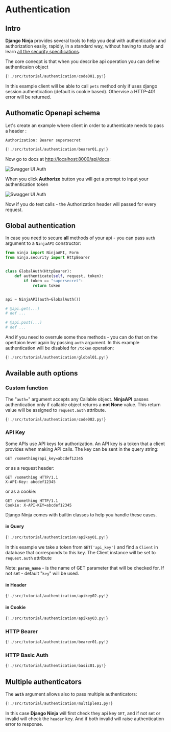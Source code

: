 # Authentication

## Intro

**Django Ninja** provides several tools to help you deal with authentication and authorization easily, rapidly, in a standard way, without having to study and learn <a href="https://swagger.io/docs/specification/authentication/" target="_blank">all the security specifications</a>.

The core conecpt is that when you describe api operation you can define authenticaion object

```Python hl_lines="2 7"
{!./src/tutorial/authentication/code001.py!}
```

In this example client will be able to call `pets` method only if uses django session authentication (default is cookie based). Othervise a HTTP-401 error will be returned.

## Authomatic Openapi schema

Let's create an example where client in order to authenticate needs to pass a header :

`Authorization: Bearer supersecret`

```Python hl_lines="4 5 6 7 10"
{!./src/tutorial/authentication/bearer01.py!}
```

Now go to docs at <a href="http://localhost:8000/api/docs" target="_blank">http://localhost:8000/api/docs</a>:


![Swagger UI Auth](../img/auth-swagger-ui.png)

When you click **Authorize** button you will get a prompt to input your authentication token

![Swagger UI Auth](../img/auth-swagger-ui-prompt.png)

Now if you do test calls - the Authorization header will passed for every request.


## Global authentication 

In case you need to secure **all** methods of your api - you can pass `auth` argument to a `NinjaAPI` constructor:


```Python hl_lines="11 19"
from ninja import NinjaAPI, Form
from ninja.security import HttpBearer


class GlobalAuth(HttpBearer):
    def authenticate(self, request, token):
        if token == "supersecret":
            return token


api = NinjaAPI(auth=GlobalAuth())

# @api.get(...)
# def ...

# @api.post(...)
# def ...
```

And if you need to overrule some thoe methods - you can do that on the opertaion level again by passing `auth` argument. In this example authentication will be disabled for `/token` operation:

```Python hl_lines="19"
{!./src/tutorial/authentication/global01.py!}
```

## Available auth options

### Custom function


The "`auth=`" argument accepts any Callable object. **NinjaAPI** passes authentication only if callable object returns a **not None** value. This return value will be assigned to `request.auth` attribute.

```Python hl_lines="1 2 3 6"
{!./src/tutorial/authentication/code002.py!}
```


### API Key

Some APIs use API keys for authorization. An API key is a token that a client provides when making API calls. The key can be sent in the query string:
```
GET /something?api_key=abcdef12345
```

or as a request header:

```
GET /something HTTP/1.1
X-API-Key: abcdef12345
```

or as a cookie:

```
GET /something HTTP/1.1
Cookie: X-API-KEY=abcdef12345
```

Django Ninja comes with builtin classes to help you handle these cases.


#### in Query

```Python hl_lines="1 2 5 6 7 8 9 10 11 12"
{!./src/tutorial/authentication/apikey01.py!}
```

In this example we take a token from `GET['api_key']` and find a `Client` in database that corresponds to this key. The Client instance will be set to `request.auth` attribute

Note: **`param_name`** - is the name of GET parameter that will be checked for. If not set - default "`key`" will be used.


#### in Header

```Python hl_lines="1 4"
{!./src/tutorial/authentication/apikey02.py!}
```

#### in Cookie

```Python hl_lines="1 4"
{!./src/tutorial/authentication/apikey03.py!}
```



### HTTP Bearer

```Python hl_lines="1 4 5 6 7"
{!./src/tutorial/authentication/bearer01.py!}
```

### HTTP Basic Auth

```Python hl_lines="1 4 5 6 7"
{!./src/tutorial/authentication/basic01.py!}
```


## Multiple authenticators

The **`auth`** argument allows also to pass multiple authenticators:

```Python hl_lines="18"
{!./src/tutorial/authentication/multiple01.py!}
```

In this case **Django Ninja** will first check they api key `GET`, and if not set or invalid will check the `header` key. And if both invalid will raise authentication error to response.


